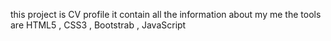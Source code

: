 this project is CV profile 
it contain all the information about my me 
the tools are HTML5 , CSS3 , Bootstrab , JavaScript
